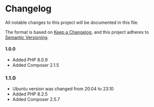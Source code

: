 Changelog
=========

All notable changes to this project will be documented in this file.

The format is based on [Keep a Changelog](https://keepachangelog.com/en/1.0.0/),
and this project adheres to [Semantic Versioning](https://semver.org/spec/v2.0.0.html).

#### 1.0.0
- Added PHP 8.0.9
- Added Composer 2.1.5

### 1.1.0
- Ubuntu version was changed from 20.04 to 23.10
- Added PHP 8.2.5
- Added Composer 2.5.7

